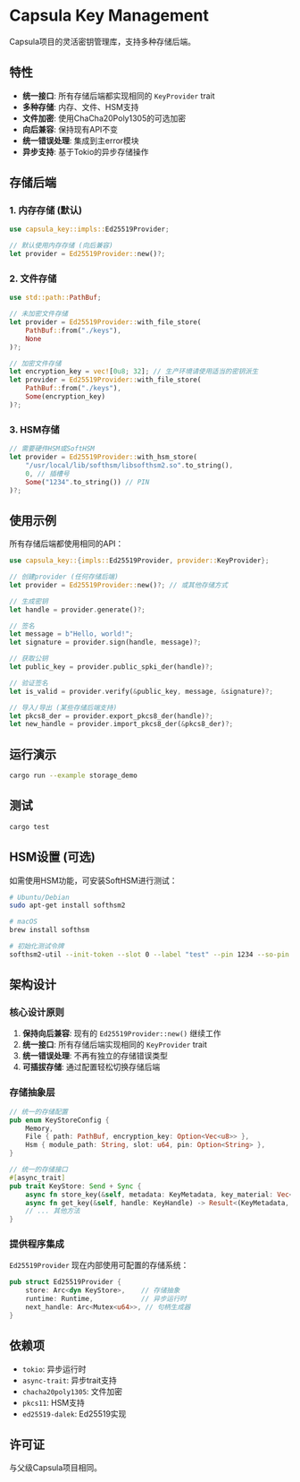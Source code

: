 # Capsula Key Management

Capsula项目的灵活密钥管理库，支持多种存储后端。

## 特性

- **统一接口**: 所有存储后端都实现相同的 `KeyProvider` trait
- **多种存储**: 内存、文件、HSM支持
- **文件加密**: 使用ChaCha20Poly1305的可选加密
- **向后兼容**: 保持现有API不变
- **统一错误处理**: 集成到主error模块
- **异步支持**: 基于Tokio的异步存储操作

## 存储后端

### 1. 内存存储 (默认)
```rust
use capsula_key::impls::Ed25519Provider;

// 默认使用内存存储 (向后兼容)
let provider = Ed25519Provider::new()?;
```

### 2. 文件存储
```rust
use std::path::PathBuf;

// 未加密文件存储
let provider = Ed25519Provider::with_file_store(
    PathBuf::from("./keys"), 
    None
)?;

// 加密文件存储
let encryption_key = vec![0u8; 32]; // 生产环境请使用适当的密钥派生
let provider = Ed25519Provider::with_file_store(
    PathBuf::from("./keys"), 
    Some(encryption_key)
)?;
```

### 3. HSM存储
```rust
// 需要硬件HSM或SoftHSM
let provider = Ed25519Provider::with_hsm_store(
    "/usr/local/lib/softhsm/libsofthsm2.so".to_string(),
    0, // 插槽号
    Some("1234".to_string()) // PIN
)?;
```

## 使用示例

所有存储后端都使用相同的API：

```rust
use capsula_key::{impls::Ed25519Provider, provider::KeyProvider};

// 创建provider (任何存储后端)
let provider = Ed25519Provider::new()?; // 或其他存储方式

// 生成密钥
let handle = provider.generate()?;

// 签名
let message = b"Hello, world!";
let signature = provider.sign(handle, message)?;

// 获取公钥
let public_key = provider.public_spki_der(handle)?;

// 验证签名
let is_valid = provider.verify(&public_key, message, &signature)?;

// 导入/导出 (某些存储后端支持)
let pkcs8_der = provider.export_pkcs8_der(handle)?;
let new_handle = provider.import_pkcs8_der(&pkcs8_der)?;
```

## 运行演示

```bash
cargo run --example storage_demo
```

## 测试

```bash
cargo test
```

## HSM设置 (可选)

如需使用HSM功能，可安装SoftHSM进行测试：

```bash
# Ubuntu/Debian
sudo apt-get install softhsm2

# macOS
brew install softhsm

# 初始化测试令牌
softhsm2-util --init-token --slot 0 --label "test" --pin 1234 --so-pin 1234
```

## 架构设计

### 核心设计原则

1. **保持向后兼容**: 现有的 `Ed25519Provider::new()` 继续工作
2. **统一接口**: 所有存储后端实现相同的 `KeyProvider` trait
3. **统一错误处理**: 不再有独立的存储错误类型
4. **可插拔存储**: 通过配置轻松切换存储后端

### 存储抽象层

```rust
// 统一的存储配置
pub enum KeyStoreConfig {
    Memory,
    File { path: PathBuf, encryption_key: Option<Vec<u8>> },
    Hsm { module_path: String, slot: u64, pin: Option<String> },
}

// 统一的存储接口
#[async_trait]
pub trait KeyStore: Send + Sync {
    async fn store_key(&self, metadata: KeyMetadata, key_material: Vec<u8>) -> Result<()>;
    async fn get_key(&self, handle: KeyHandle) -> Result<(KeyMetadata, Vec<u8>)>;
    // ... 其他方法
}
```

### 提供程序集成

`Ed25519Provider` 现在内部使用可配置的存储系统：

```rust
pub struct Ed25519Provider {
    store: Arc<dyn KeyStore>,    // 存储抽象
    runtime: Runtime,            // 异步运行时
    next_handle: Arc<Mutex<u64>>, // 句柄生成器
}
```

## 依赖项

- `tokio`: 异步运行时
- `async-trait`: 异步trait支持  
- `chacha20poly1305`: 文件加密
- `pkcs11`: HSM支持
- `ed25519-dalek`: Ed25519实现

## 许可证

与父级Capsula项目相同。